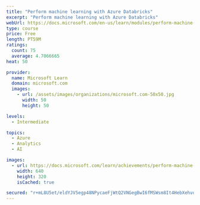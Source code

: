 ```yaml
---
title: "Perform machine learning with Azure Databricks"
excerpt: "Perform machine learning with Azure Databricks"
webUrl: https://docs.microsoft.com/en-us/learn/modules/perform-machine-learning-with-azure-databricks/
type: course
price: Free
length: PT59M
ratings:
  count: 75
  average: 4.7066665
heat: 50

provider:
  name: Microsoft Learn
  domain: microsoft.com
  images:
    - url: /assets/images/organizations/microsoft.com-50x50.jpg
      width: 50
      height: 50

levels:
  - Intermediate

topics:
  - Azure
  - Analytics
  - AI

images:
  - url: https://docs.microsoft.com/learn/achievements/perform-machine-learning-with-azure-databricks-social.png
    width: 640
    height: 320
    isCached: true

secured: "r+mL8U5et/eldYJV5egp48NPycaeFjWtQ2VNGegBwI6fMSWsm8It4HebXehvocN0nCmggeNwBtQ0Z795fzNhO9vRf6KlHJ1knZnE7upxF6fBusBYshffOmVN3utrZqeUZmEepVjeA57EYgCBfPc/thYi2peiMivXOCHjaSRRzR9kTjI1MosqZJvs2XP0L/FKvVCUE2JZRxgTn1ERAQC8HH6W/sWscyX/kxFrqE8IwE4Fzqo1U/gAAHWY3bRCTd07l/H7g0WEiITXe/v8HS0I+8SrDd7CkjSJsEjY99DY7uQoMRF5AqxOLbqHire/ldfrCbvWRoGqGq9gFT6AAG+Sz9qEwUfu5i6a34VbzzAmTt9Rw6W5HuqOGocYcfgBnlTcbXD0z4tO6AM9Z2rtMVp+6NkyGr8FkxpGrlz22nENia8=;pSVcJG89eCCAs8NePzx/qg=="
---
```


